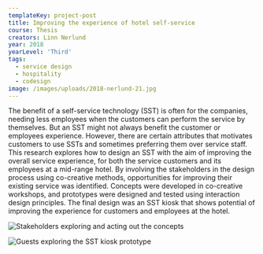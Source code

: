 ```yaml
---
templateKey: project-post
title: Improving the experience of hotel self-service
course: Thesis
creators: Linn Nerlund
year: 2018
yearLevel: 'Third'
tags:
  - service design
  - hospitality
  - codesign
image: /images/uploads/2018-nerlund-21.jpg
---
```


The benefit of a self-service technology (SST) is often for the companies, needing less employees when the customers can perform the service by themselves. But an SST might not always benefit the customer or employees experience. However, there are certain attributes that motivates customers to use SSTs and sometimes preferring them over service staff. This research explores how to design an SST with the aim of improving the overall service experience, for both the service customers and its employees at a mid-range hotel. By involving the stakeholders in the design process using co-creative methods, opportunities for improving their existing service was identified. Concepts were developed in co-creative workshops, and prototypes were designed and tested using interaction design principles. The final design was an SST kiosk that shows potential of improving the experience for customers and employees at the hotel.

![Stakeholders exploring and acting out the concepts](/images/uploads/2018-nerlund-15.jpg 'Stakeholders exploring and acting out the concepts ')

![Guests exploring the SST kiosk prototype](/images/uploads/2018-nerlund-22.jpg 'Guests exploring the SST kiosk prototype')
